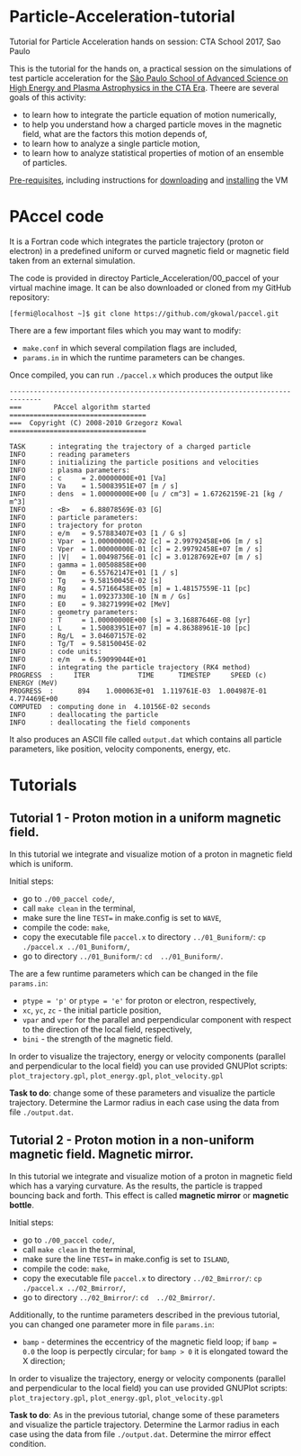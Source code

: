 # Particle-Acceleration-tutorial

Tutorial for Particle Acceleration hands on session: CTA School 2017, Sao Paulo

This is the tutorial for the hands on, a practical session on the simulations of test particle acceleration for the [São Paulo School of Advanced Science on High Energy and Plasma Astrophysics in the CTA Era](http://www.astro.iag.usp.br/~highenastro/). Theere are several goals of this activity:
- to learn how to integrate the particle equation of motion numerically,
- to help you understand how a charged particle moves in the magnetic field, what are the factors this motion depends of,
- to learn how to analyze a single particle motion,
- to learn how to analyze statistical properties of motion of an ensemble of particles.

[Pre-requisites](./pre-requisites.md), including instructions for [downloading](./pre-requisites.md#download-links) and [installing](./pre-requisites.md#instructions-for-installing-vm) the VM

# PAccel code

It is a Fortran code which integrates the particle trajectory (proton or electron) in a predefined uniform or curved magnetic field or magnetic field taken from an external simulation.

The code is provided in directoy Particle_Acceleration/00_paccel of your virtual machine image. It can be also downloaded or cloned from my GitHub repository:
```
[fermi@localhost ~]$ git clone https://github.com/gkowal/paccel.git
```
There are a few important files which you may want to modify:
- `make.conf` in which several compilation flags are included,
- `params.in` in which the runtime parameters can be changes.

Once compiled, you can run `./paccel.x` which produces the output like

```
------------------------------------------------------------------------------
===        PAccel algorithm started         ==================================
===  Copyright (C) 2008-2010 Grzegorz Kowal ==================================

TASK      : integrating the trajectory of a charged particle
INFO      : reading parameters
INFO      : initializing the particle positions and velocities
INFO      : plasma parameters:
INFO      : c     = 2.00000000E+01 [Va]
INFO      : Va    = 1.50083951E+07 [m / s]
INFO      : dens  = 1.00000000E+00 [u / cm^3] = 1.67262159E-21 [kg / m^3]
INFO      : <B>   = 6.88078569E-03 [G]
INFO      : particle parameters:
INFO      : trajectory for proton
INFO      : e/m   = 9.57883407E+03 [1 / G s]
INFO      : Vpar  = 1.00000000E-02 [c] = 2.99792458E+06 [m / s]
INFO      : Vper  = 1.00000000E-01 [c] = 2.99792458E+07 [m / s]
INFO      : |V|   = 1.00498756E-01 [c] = 3.01287692E+07 [m / s]
INFO      : gamma = 1.00508858E+00
INFO      : Om    = 6.55762147E+01 [1 / s]
INFO      : Tg    = 9.58150045E-02 [s]
INFO      : Rg    = 4.57166458E+05 [m] = 1.48157559E-11 [pc]
INFO      : mu    = 1.09237330E-10 [N m / Gs]
INFO      : E0    = 9.38271999E+02 [MeV]
INFO      : geometry parameters:
INFO      : T     = 1.00000000E+00 [s] = 3.16887646E-08 [yr]
INFO      : L     = 1.50083951E+07 [m] = 4.86388961E-10 [pc]
INFO      : Rg/L  = 3.04607157E-02
INFO      : Tg/T  = 9.58150045E-02
INFO      : code units:
INFO      : e/m   = 6.59099044E+01
INFO      : integrating the particle trajectory (RK4 method)
PROGRESS  :     ITER            TIME      TIMESTEP     SPEED (c)  ENERGY (MeV)
PROGRESS  :      894    1.000063E+01  1.119761E-03  1.004987E-01  4.774469E+00
COMPUTED  : computing done in  4.10156E-02 seconds
INFO      : deallocating the particle
INFO      : deallocating the field components
```

It also produces an ASCII file called `output.dat` which contains all particle parameters, like position, velocity components, energy, etc.

# Tutorials

## Tutorial 1 - Proton motion in a uniform magnetic field.

In this tutorial we integrate and visualize motion of a proton in magnetic field which is uniform.

Initial steps:
- go to `./00_paccel code/`,
- call `make clean` in the terminal,
- make sure the line `TEST=` in make.config is set to `WAVE`,
- compile the code: `make`,
- copy the executable file `paccel.x` to directory `../01_Buniform/`: `cp ./paccel.x ../01_Buniform/`,
- go to directory `../01_Buniform/`: `cd  ../01_Buniform/`.

The are a few runtime parameters which can be changed in the file `params.in`:
- `ptype = 'p'` or `ptype = 'e'` for proton or electron, respectively,
- `xc`, `yc`, `zc` - the initial particle position,
- `vpar` and `vper` for the parallel and perpendicular component with respect to the direction of the local field, respectively,
- `bini` - the strength of the magnetic field.

In order to visualize the trajectory, energy or velocity components (parallel and perpendicular to the local field) you can use provided GNUPlot scripts: `plot_trajectory.gpl`, `plot_energy.gpl`, `plot_velocity.gpl`

**Task to do**: change some of these parameters and visualize the particle trajectory. Determine the Larmor radius in each case using the data from file `./output.dat`.



## Tutorial 2 - Proton motion in a non-uniform magnetic field. Magnetic mirror.

In this tutorial we integrate and visualize motion of a proton in magnetic field which has a varying curvature. As the results, the particle is trapped bouncing back and forth. This effect is called **magnetic mirror** or **magnetic bottle**.

Initial steps:
- go to `./00_paccel code/`,
- call `make clean` in the terminal,
- make sure the line `TEST=` in make.config is set to `ISLAND`,
- compile the code: `make`,
- copy the executable file `paccel.x` to directory `../02_Bmirror/`: `cp ./paccel.x ../02_Bmirror/`,
- go to directory `../02_Bmirror/`: `cd  ../02_Bmirror/`.

Additionally, to the runtime parameters described in the previous tutorial, you can changed one parameter more in file `params.in`:
- `bamp` - determines the eccentricy of the magnetic field loop; if `bamp = 0.0` the loop is perpectly circular; for `bamp > 0` it is elongated toward the X direction;

In order to visualize the trajectory, energy or velocity components (parallel and perpendicular to the local field) you can use provided GNUPlot scripts: `plot_trajectory.gpl`, `plot_energy.gpl`, `plot_velocity.gpl`

**Task to do**: As in the previous tutorial, change some of these parameters and visualize the particle trajectory. Determine the Larmor radius in each case using the data from file `./output.dat`. Determine the mirror effect condition.

